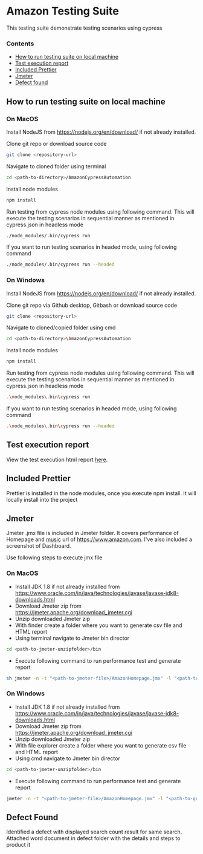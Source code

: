 # Amazon Testing Suite
 
This testing suite demonstrate testing scenarios using cypress
 
### Contents
 
- [How to run testing suite on local machine](#-how-to-run-testing-suite-on-local-machine)
- [Test execution report](#test-execution-report)
- [Included Prettier](#included-prettier)
- [Jmeter](#jmeter)
- [Defect found](#defect-found)
 
## How to run testing suite on local machine
 
### On MacOS
 
Install NodeJS from https://nodejs.org/en/download/ if not already installed.
 
Clone git repo or download source code
 
```bash
git clone <repository-url>
```
 
Navigate to cloned folder using terminal
 
```bash
cd <path-to-directory>/AmazonCypressAutomation
```
 
Install node modules
 
```bash
npm install
```
 
Run testing from cypress node modules using following command. This will execute the testing scenarios in sequential manner as mentioned in cypress.json in headless mode
 
```bash
./node_modules/.bin/cypress run
```
 
If you want to run testing scenarios in headed mode, using following command
 
```bash
./node_modules/.bin/cypress run --headed
```
 
### On Windows
 
Install NodeJS from https://nodejs.org/en/download/ if not already installed.
 
Clone git repo via Github desktop, Gitbash or download source code
 
```bash
git clone <repository-url>
```
 
Navigate to cloned/copied folder using cmd
 
```bash
cd <path-to-directory>\AmazonCypressAutomation
```
 
Install node modules
 
```bash
npm install
```
 
Run testing from cypress node modules using following command. This will execute the testing scenarios in sequential manner as mentioned in cypress.json in headless mode
 
```bash
.\node_modules\.bin\cypress run
```
 
If you want to run testing scenarios in headed mode, using following command
 
```bash
.\node_modules\.bin\cypress run --headed
```

## Test execution report

View the test execution html report <a href="/mochaawesome-report/mochaawesome.html">here</a>.

## Included Prettier
 
Prettier is installed in the node modules, once you execute npm install. It will locally install into the project
 
## Jmeter
 
Jmeter .jmx file is included in Jmeter folder. It covers performance of Homepage and <a href="https://www.amazon.com/music" target="_blank">music</a> url of https://www.amazon.com. I've also included a screenshot of Dashboard.
 
Use following steps to execute jmx file
 
### On MacOS
 
- Install JDK 1.8 if not already installed from https://www.oracle.com/in/java/technologies/javase/javase-jdk8-downloads.html
- Download Jmeter zip from https://jmeter.apache.org/download_jmeter.cgi
- Unzip downloaded Jmeter zip
- With finder create a folder where you want to generate csv file and HTML report
- Using terminal navigate to Jmeter bin director
 
```bash
cd <path-to-jmeter-unzipfolder>/bin
```
 
- Execute following command to run performance test and generate report
 
```bash
sh jmeter -n -t "<path-to-jmeter-file>/AmazonHomepage.jmx" -l "<path-to-generate-report>/test1.csv" -e -o "<path-to-generate-html-report>"
```
 
### On Windows
 
- Install JDK 1.8 if not already installed from https://www.oracle.com/in/java/technologies/javase/javase-jdk8-downloads.html
- Download Jmeter zip from https://jmeter.apache.org/download_jmeter.cgi
- Unzip downloaded Jmeter zip
- With file explorer create a folder where you want to generate csv file and HTML report
- Using cmd navigate to Jmeter bin director
 
```bash
cd <path-to-jmeter-unzipfolder>/bin
```
 
- Execute following command to run performance test and generate report
 
```bash
jmeter -n -t "<path-to-jmeter-file>/AmazonHomepage.jmx" -l "<path-to-generate-report>/test1.csv" -e -o "<path-to-generate-html-report>"
```
 
## Defect Found
 
Identified a defect with displayed search count result for same search. Attached word document in defect folder with the details and steps to product it